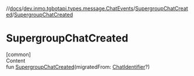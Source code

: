 //[docs](../../../index.md)/[dev.inmo.tgbotapi.types.message.ChatEvents](../index.md)/[SupergroupChatCreated](index.md)/[SupergroupChatCreated](-supergroup-chat-created.md)



# SupergroupChatCreated  
[common]  
Content  
fun [SupergroupChatCreated](-supergroup-chat-created.md)(migratedFrom: [ChatIdentifier](../../dev.inmo.tgbotapi.types/-chat-identifier/index.md)?)  



